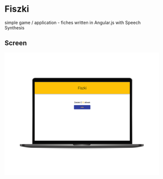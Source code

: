 # Fiszki

simple game / application - fiches written in Angular.js with Speech Synthesis

## Screen

![GitHub Logo](./preview/fiszki.jpg)
